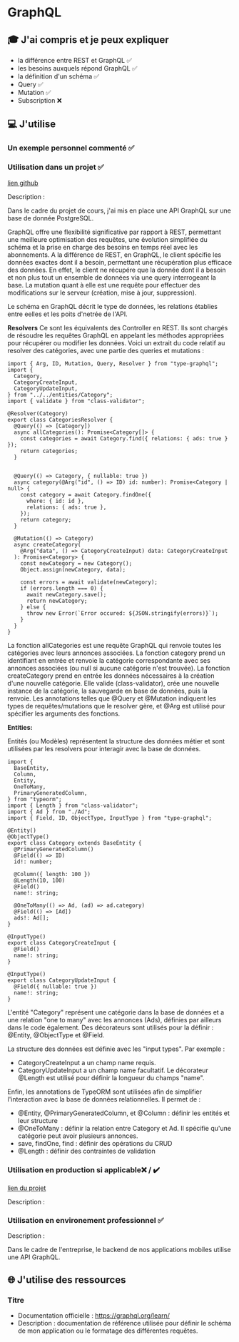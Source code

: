 # GraphQL

## 🎓 J'ai compris et je peux expliquer

- la différence entre REST et GraphQL ✅
- les besoins auxquels répond GraphQL ✅
- la définition d'un schéma ✅
- Query ✅
- Mutation ✅
- Subscription ❌

## 💻 J'utilise

### Un exemple personnel commenté ✅

### Utilisation dans un projet ✅

[lien github](https://github.com/KevinNizet/the-good-corner)

Description :

Dans le cadre du projet de cours, j'ai mis en place une API GraphQL sur une base de donnée PostgreSQL.

GraphQL offre une flexibilité significative par rapport à REST, permettant une meilleure optimisation des requêtes, une évolution simplifiée du schéma et la prise en charge des besoins en temps réel avec les abonnements.
A la différence de REST, en GraphQL, le client spécifie les données exactes dont il a besoin, permettant une récupération plus efficace des données. En effet, le client ne récupére que la donnée dont il a besoin et non plus tout un ensemble de données via une query interrogeant la base. 
La mutation quant à elle est une requête pour effectuer des modifications sur le serveur (création, mise à jour, suppression).

Le schéma en GraphQL décrit le type de données, les relations établies entre eelles et les poits d'netrée de l'API. 


**Resolvers**
Ce sont les équivalents des Controller en REST. Ils sont chargés de résoudre les requêtes GraphQL en appelant les méthodes appropriées pour récupérer ou modifier les données.
Voici un extrait du code relatif au resolver des catégories, avec une partie des queries et mutations : 

```
import { Arg, ID, Mutation, Query, Resolver } from "type-graphql";
import {
  Category,
  CategoryCreateInput,
  CategoryUpdateInput,
} from "../../entities/Category";
import { validate } from "class-validator";

@Resolver(Category)
export class CategoriesResolver {
  @Query(() => [Category])
  async allCategories(): Promise<Category[]> {
    const categories = await Category.find({ relations: { ads: true } });
    return categories;
  }


  @Query(() => Category, { nullable: true })
  async category(@Arg("id", () => ID) id: number): Promise<Category | null> {
    const category = await Category.findOne({
      where: { id: id },
      relations: { ads: true },
    });
    return category;
  }

  @Mutation(() => Category)
  async createCategory(
    @Arg("data", () => CategoryCreateInput) data: CategoryCreateInput
  ): Promise<Category> {
    const newCategory = new Category();
    Object.assign(newCategory, data);

    const errors = await validate(newCategory);
    if (errors.length === 0) {
      await newCategory.save();
      return newCategory;
    } else {
      throw new Error(`Error occured: ${JSON.stringify(errors)}`);
    }
  }
}
```
La fonction allCategories est une requête GraphQL qui renvoie toutes les catégories avec leurs annonces associées.
La fonction category prend un identifiant en entrée et renvoie la catégorie correspondante avec ses annonces associées (ou null si aucune catégorie n'est trouvée).
La fonction createCategory prend en entrée les données nécessaires à la création d'une nouvelle catégorie. Elle valide (class-validator), crée une nouvelle instance de la catégorie, la sauvegarde en base de données, puis la renvoie.
Les annotations telles que @Query et @Mutation indiquent les types de requêtes/mutations que le resolver gère, et @Arg est utilisé pour spécifier les arguments des fonctions.

**Entities:**

Entités (ou Modèles) représentent la structure des données métier et sont utilisées par les resolvers pour interagir avec la base de données.
```
import {
  BaseEntity,
  Column,
  Entity,
  OneToMany,
  PrimaryGeneratedColumn,
} from "typeorm";
import { Length } from "class-validator";
import { Ad } from "./Ad";
import { Field, ID, ObjectType, InputType } from "type-graphql";

@Entity()
@ObjectType()
export class Category extends BaseEntity {
  @PrimaryGeneratedColumn()
  @Field(() => ID)
  id!: number;

  @Column({ length: 100 })
  @Length(10, 100)
  @Field()
  name!: string;

  @OneToMany(() => Ad, (ad) => ad.category)
  @Field(() => [Ad])
  ads!: Ad[];
}

@InputType()
export class CategoryCreateInput {
  @Field()
  name!: string;
}

@InputType()
export class CategoryUpdateInput {
  @Field({ nullable: true })
  name!: string;
}
```

L'entité "Category" représent une catégorie dans la base de données et a une relation "one to many" avec les annonces (Ads), définies par ailleurs dans le code également.
Des décorateurs sont utilisés pour la définir : @Entity, @ObjectType et @Field.

La structure des données est définie avec les "input types". Par exemple :
- CategoryCreateInput a un champ name requis.
- CategoryUpdateInput a un champ name facultatif.
Le décorateur @Length est utilisé pour définir la longueur du champs "name". 

Enfin, les annotations de TypeORM sont utilisées afin de simplifier l'interaction avec la base de données relationnelles. 
Il permet de :
- @Entity, @PrimaryGeneratedColumn, et @Column : définir les entités et leur structure
- @OneToMany : définir la relation entre Category et Ad. Il spécifie qu'une catégorie peut avoir plusieurs annonces.
- save, findOne, find : définir des opérations du CRUD
- @Length : définir des contraintes de validation


### Utilisation en production si applicable❌ / ✔️

[lien du projet](...)

Description :

### Utilisation en environement professionnel ✅

Description :

Dans le cadre de l'entreprise, le backend de nos applications mobiles utilise une API GraphQL.

## 🌐 J'utilise des ressources

### Titre

- Documentation officielle : https://graphql.org/learn/
- Description : documentation de référence utilisée pour définir le schéma de mon application ou le formatage des différentes requêtes.


